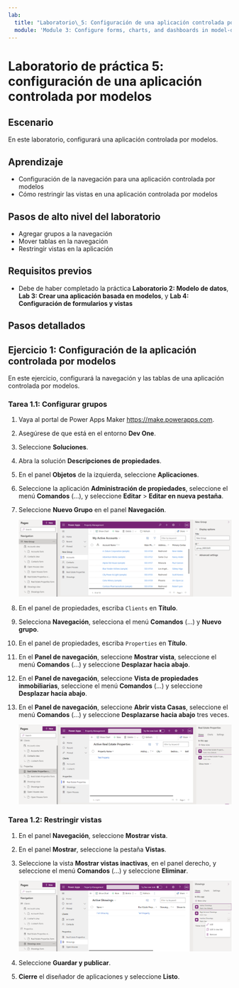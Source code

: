 ```yaml
---
lab:
  title: "Laboratorio\_5: Configuración de una aplicación controlada por modelos"
  module: 'Module 3: Configure forms, charts, and dashboards in model-driven apps'
---
```


# Laboratorio de práctica 5: configuración de una aplicación controlada por modelos

## Escenario

En este laboratorio, configurará una aplicación controlada por modelos.

## Aprendizaje

- Configuración de la navegación para una aplicación controlada por modelos
- Cómo restringir las vistas en una aplicación controlada por modelos

## Pasos de alto nivel del laboratorio

- Agregar grupos a la navegación
- Mover tablas en la navegación
- Restringir vistas en la aplicación
  
## Requisitos previos

- Debe de haber completado la práctica **Laboratorio 2: Modelo de datos**, **Lab 3: Crear una aplicación basada en modelos**, y **Lab 4: Configuración de formularios y vistas**

## Pasos detallados

## Ejercicio 1: Configuración de la aplicación controlada por modelos

En este ejercicio, configurará la navegación y las tablas de una aplicación controlada por modelos.

### Tarea 1.1: Configurar grupos

1. Vaya al portal de Power Apps Maker <https://make.powerapps.com>.

1. Asegúrese de que está en el entorno **Dev One**.

1. Seleccione **Soluciones**.

1. Abra la solución **Descripciones de propiedades**.

1. En el panel **Objetos** de la izquierda, seleccione **Aplicaciones**.

1. Seleccione la aplicación **Administración de propiedades**, seleccione el menú **Comandos** (...), y seleccione **Editar** > **Editar en nueva pestaña**.

1. Seleccione **Nuevo Grupo** en el panel **Navegación**.

    ![Captura de pantalla del grupo de aplicaciones controladas por modelos.](../media/mda-group.png)

1. En el panel de propiedades, escriba `Clients` en **Título**.

1. Selecciona **Navegación**, selecciona el menú **Comandos** (...) y **Nuevo grupo**.

1. En el panel de propiedades, escriba `Properties` en **Título**.

1. En el **Panel de navegación**, seleccione **Mostrar vista**, seleccione el menú **Comandos** (...) y seleccione **Desplazar hacia abajo**.

1. En el **Panel de navegación**, seleccione **Vista de propiedades inmobiliarias**, seleccione el menú **Comandos** (...) y seleccione **Desplazar hacia abajo**.

1. En el **Panel de navegación**, seleccione **Abrir vista Casas**, seleccione el menú **Comandos** (...) y seleccione **Desplazarse hacia abajo** tres veces.

    ![Captura de pantalla del diseñador de aplicaciones basado en modelos con navegación.](../media/mda-navigation.png)

### Tarea 1.2: Restringir vistas

1. En el panel **Navegación**, seleccione **Mostrar vista**.

1. En el panel **Mostrar**, seleccione la pestaña **Vistas**.

1. Seleccione la vista **Mostrar vistas inactivas**, en el panel derecho, y seleccione el menú **Comandos** (...) y seleccione **Eliminar**.

    ![Captura de pantalla de la eliminación de una vista en el diseñador de aplicaciones controladas por modelos.](../media/mda-remove-view.png)

1. Seleccione **Guardar y publicar**.

1. **Cierre** el diseñador de aplicaciones y seleccione **Listo**.
